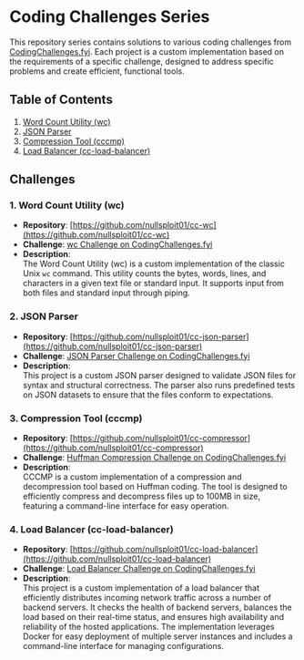 # Coding Challenges Series

This repository series contains solutions to various coding challenges from [CodingChallenges.fyi](https://codingchallenges.fyi/). Each project is a custom implementation based on the requirements of a specific challenge, designed to address specific problems and create efficient, functional tools.

## Table of Contents

1. [Word Count Utility (wc)](#1-word-count-utility-wc)
2. [JSON Parser](#2-json-parser)
3. [Compression Tool (cccmp)](#3-compression-tool-cccmp)
4. [Load Balancer (cc-load-balancer)](#4-load-balancer-cc-load-balancer)

## Challenges

### 1. Word Count Utility (wc)

- **Repository**: [https://github.com/nullsploit01/cc-wc](https://github.com/nullsploit01/cc-wc)
- **Challenge**: [wc Challenge on CodingChallenges.fyi](https://codingchallenges.fyi/challenges/challenge-wc)
- **Description**:  
  The Word Count Utility (wc) is a custom implementation of the classic Unix `wc` command. This utility counts the bytes, words, lines, and characters in a given text file or standard input. It supports input from both files and standard input through piping.

### 2. JSON Parser

- **Repository**: [https://github.com/nullsploit01/cc-json-parser](https://github.com/nullsploit01/cc-json-parser)
- **Challenge**: [JSON Parser Challenge on CodingChallenges.fyi](https://codingchallenges.fyi/challenges/challenge-json)
- **Description**:  
  This project is a custom JSON parser designed to validate JSON files for syntax and structural correctness. The parser also runs predefined tests on JSON datasets to ensure that the files conform to expectations.

### 3. Compression Tool (cccmp)

- **Repository**: [https://github.com/nullsploit01/cc-compressor](https://github.com/nullsploit01/cc-compressor)
- **Challenge**: [Huffman Compression Challenge on CodingChallenges.fyi](https://codingchallenges.fyi/challenges/challenge-huffman/)
- **Description**:  
  CCCMP is a custom implementation of a compression and decompression tool based on Huffman coding. The tool is designed to efficiently compress and decompress files up to 100MB in size, featuring a command-line interface for easy operation.

### 4. Load Balancer (cc-load-balancer)

- **Repository**: [https://github.com/nullsploit01/cc-load-balancer](https://github.com/nullsploit01/cc-load-balancer)
- **Challenge**: [Load Balancer Challenge on CodingChallenges.fyi](https://codingchallenges.fyi/challenges/challenge-load-balancer)
- **Description**:  
  This project is a custom implementation of a load balancer that efficiently distributes incoming network traffic across a number of backend servers. It checks the health of backend servers, balances the load based on their real-time status, and ensures high availability and reliability of the hosted applications. The implementation leverages Docker for easy deployment of multiple server instances and includes a command-line interface for managing configurations.
